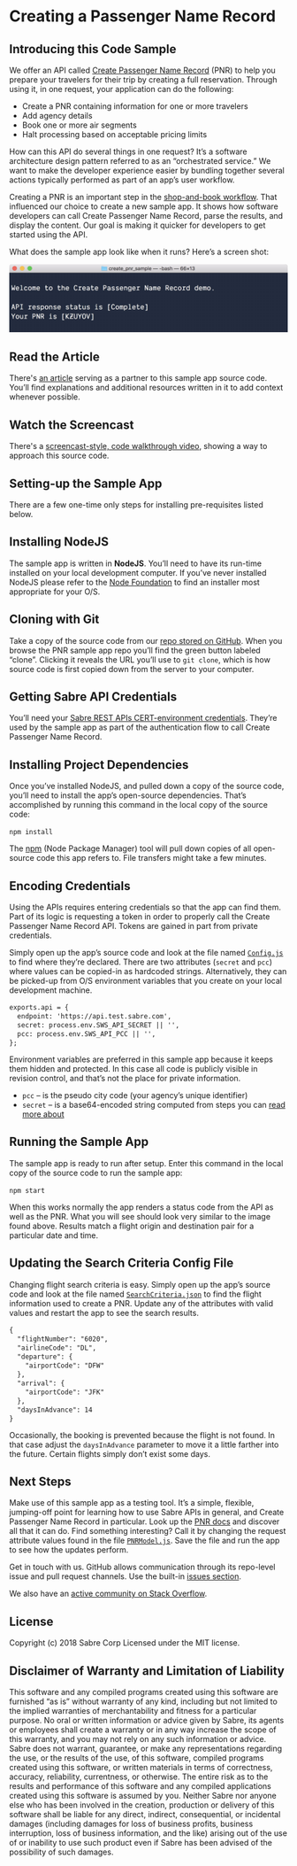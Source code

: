 # Creating a Passenger Name Record
## Introducing this Code Sample

We offer an API called [Create Passenger Name Record](https://developer.sabre.com/docs/rest_apis/air/book/create_passenger_name_record/) (PNR) to help you prepare your travelers for their trip by creating a full reservation. Through using it, in one request, your application can do the following:

*	Create a PNR containing information for one or more travelers 
*	Add agency details
*	Book one or more air segments 
*	Halt processing based on acceptable pricing limits 

How can this API do several things in one request? It’s a software architecture design pattern referred to as an “orchestrated service.” We want to make the developer experience easier by bundling together several actions typically performed as part of an app’s user workflow. 

Creating a PNR is an important step in the [shop-and-book workflow](https://developer.sabre.com/docs/read/workflows/Book_Air_Segment). That influenced our choice to create a new sample app. It shows how software developers can call Create Passenger Name Record, parse the results, and display the content. Our goal is making it quicker for developers to get started using the API.

What does the sample app look like when it runs? Here’s a screen shot:

![App Screenshot](./docs/CreatePNRScreen.jpg)

## Read the Article

There's [an article](https://blog.developer.sabre.com/blog/2018/11/06/creating-passenger-name-record/) serving as a partner to this sample app source code. You’ll find explanations and additional resources written in it to add context whenever possible. 

## Watch the Screencast

There's a [screencast-style, code walkthrough video](https://youtu.be/gfnwtDiAaJ4), showing a way to approach this source code.

## Setting-up the Sample App

There are a few one-time only steps for installing pre-requisites listed below.

## Installing NodeJS

The sample app is written in **NodeJS**. You’ll need to have its run-time installed on your local development computer. If you’ve never installed NodeJS please refer to the [Node Foundation](https://nodejs.org/en/download/) to find an installer most appropriate for your O/S.
 
## Cloning with Git

Take a copy of the source code from our [repo stored on GitHub](https://github.com/SabreDevStudio/create-passenger-name-record-sample-nodejs). When you browse the PNR sample app repo you’ll find the green button labeled “clone”. Clicking it reveals the URL you’ll use to `git clone`, which is how source code is first copied down from the server to your computer. 

## Getting Sabre API Credentials

You’ll need your [Sabre REST APIs CERT-environment credentials](https://developer.sabre.com/resources/getting_started_with_sabre_apis/). They’re used by the sample app as part of the authentication flow to call Create Passenger Name Record.

## Installing Project Dependencies

Once you’ve installed NodeJS, and pulled down a copy of the source code, you’ll need to install the app’s open-source dependencies. That’s accomplished by running this command in the local copy of the source code:

`npm install`

The [npm](https://www.npmjs.com/) (Node Package Manager) tool will pull down copies of all open-source code this app refers to. File transfers might take a few minutes.

## Encoding Credentials

Using the APIs requires entering credentials so that the app can find them. Part of its logic is requesting a token in order to properly call the Create Passenger Name Record API. Tokens are gained in part from private credentials.

Simply open up the app’s source code and look at the file named [`Config.js`](./src/Config.js) to find where they’re declared. There are two attributes (`secret` and `pcc`) where values can be copied-in as hardcoded strings. Alternatively, they can be picked-up from O/S environment variables that you create on your local development machine.

```
exports.api = {
  endpoint: 'https://api.test.sabre.com',
  secret: process.env.SWS_API_SECRET || '',
  pcc: process.env.SWS_API_PCC || '',
};
```

Environment variables are preferred in this sample app because it keeps them hidden and protected. In this case all code is publicly visible in revision control, and that’s not the place for private information.

* `pcc` – is the pseudo city code (your agency’s unique identifier)
* `secret` – is a base64-encoded string computed from steps you can [read more about](https://developer.sabre.com/page/read/resources/getting_started_with_sabre_apis/how_to_get_a_token)

## Running the Sample App

The sample app is ready to run after setup. Enter this command in the local copy of the source code to run the sample app:

`npm start` 

When this works normally the app renders a status code from the API as well as the PNR. What you will see should look very similar to the image found above. Results match a flight origin and destination pair for a particular date and time.

## Updating the Search Criteria Config File

Changing flight search criteria is easy. Simply open up the app’s source code and look at the file named [`SearchCriteria.json`](./src/SearchCriteria.json) to find the flight information used to create a PNR. Update any of the attributes with valid values and restart the app to see the search results. 

```
{
  "flightNumber": "6020",
  "airlineCode": "DL",
  "departure": {
    "airportCode": "DFW"
  },
  "arrival": {
    "airportCode": "JFK"
  },
  "daysInAdvance": 14
}
```

Occasionally, the booking is prevented because the flight is not found. In that case adjust the `daysInAdvance` parameter to move it a little farther into the future. Certain flights simply don’t exist some days.

## Next Steps

Make use of this sample app as a testing tool. It’s a simple, flexible, jumping-off point for learning how to use Sabre APIs in general, and Create Passenger Name Record in particular. Look up the [PNR docs](https://developer.sabre.com/docs/rest_apis/air/book/create_passenger_name_record/) and discover all that it can do. Find something interesting? Call it by changing the request attribute values found in the file [`PNRModel.js`](./src/PNRModel.js). Save the file and run the app to see how the updates perform.

Get in touch with us. GitHub allows communication through its repo-level issue and pull request channels. Use the built-in [issues section](https://github.com/SabreDevStudio/create-passenger-name-record-sample-nodejs/issues).

We also have an [active community on Stack Overflow](https://stackoverflow.com/questions/tagged/sabre).

## License

Copyright (c) 2018 Sabre Corp Licensed under the MIT license.

## Disclaimer of Warranty and Limitation of Liability

This software and any compiled programs created using this software are furnished “as is” without warranty of any kind, including but not limited to the implied warranties of merchantability and fitness for a particular purpose. No oral or written information or advice given by Sabre, its agents or employees shall create a warranty or in any way increase the scope of this warranty, and you may not rely on any such information or advice.
Sabre does not warrant, guarantee, or make any representations regarding the use, or the results of the use, of this software, compiled programs created using this software, or written materials in terms of correctness, accuracy, reliability, currentness, or otherwise. The entire risk as to the results and performance of this software and any compiled applications created using this software is assumed by you. Neither Sabre nor anyone else who has been involved in the creation, production or delivery of this software shall be liable for any direct, indirect, consequential, or incidental damages (including damages for loss of business profits, business interruption, loss of business information, and the like) arising out of the use of or inability to use such product even if Sabre has been advised of the possibility of such damages.
 